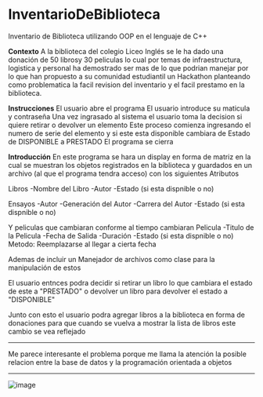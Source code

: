 # InventarioDeBiblioteca
Inventario de Biblioteca utilizando OOP en el lenguaje de C++

**Contexto** 
A la biblioteca del colegio Liceo Inglés se le ha dado una donación de 50 librosy 30 peliculas lo cual por temas de infraestructura, logistica y personal ha demostrado ser mas de lo que podrian manejar por lo que han propuesto a su comunidad estudiantil un Hackathon planteando como problematica la facil revision del inventario y el facil prestamo en la biblioteca.

**Instrucciones** 
El usuario abre el programa
El usuario introduce su maticula y contraseña
Una vez ingrasado al sistema el usuario toma la decision si quiere retirar o devolver un elemento
Este proceso comienza ingresando el numero de serie del elemento y si este esta disponible cambiara de Estado de DISPONIBLE a PRESTADO
El programa se cierra

**Introducción** 
En este programa se hara un display en forma de matriz en la cual se muestran los objetos registrados en la biblioteca y guardados en un archivo (al que el programa tendra acceso) con los siguientes Atributos

Libros
  -Nombre del Libro
  -Autor
  -Estado (si esta dispnible o no)
  
Ensayos 
  -Autor 
  -Generación del Autor 
  -Carrera del Autor 
  -Estado (si esta dispnible o no)

Y peliculas que cambiaran conforme al tiempo cambiaran
Pelicula
  -Titulo de la Pelicula
  -Fecha de Salida
  -Duración
  -Estado (si esta dispnible o no)
  Metodo:
  Reemplazarse al llegar a cierta fecha
  
Ademas de incluir un Manejador de archivos como clase para la manipulación de estos 
  
El usuario entnces podra decidir si retirar un libro lo que cambiara el estado de este a "PRESTADO" o devolver un libro 
para devolver el estado a "DISPONIBLE"

Junto con esto el usuario podra agregar libros a la biblioteca en forma de donaciones para que cuando se vuelva a mostrar la lista de libros 
este cambio se vea reflejado

________________________________________________________________________________________________________________________________________________
Me parece interesante el problema porque me llama la atención la posible relacion entre la base de datos y la programación orientada a objetos
________________________________________________________________________________________________________________________________________________
![image](https://user-images.githubusercontent.com/54047744/201500392-176e9309-6fae-4793-a60f-3e02eb1df766.png)

